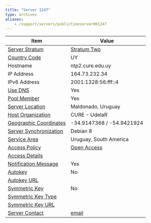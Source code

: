 ```yaml
---
title: "Server 1247"
type: archives
aliases:
    - /support/servers/publictimeserver001247
---
```


| Item | Value |
| ----- | ----- |
| [Server Stratum](/support/servers/serverstratum) | [Stratum Two](/support/servers/stratumtwotimeservers) |
| [Country Code](/support/servers/countrycode) | UY |
| Hostname |  ntp2.cure.edu.uy  |
| IP Address |  164.73.232.34  |
| IPv6 Address |  2001:1328:56:fff::4 |
| [Use DNS](/support/servers/usedns) | Yes |
| [Pool Member](/support/servers/poolmember) | Yes |
| [Server Location](/support/servers/serverlocation) |  Maldonado, Uruguay |
| [Host Organization](/support/servers/hostorganization) |  CURE - UdelaR |
| [ Geographic Coordinates](/support/servers/geographiccoordinates) | -34.9147368 / -54.9421924 |
| [Server Synchronization](/support/servers/serversynchronization) |  Debian 8 |
| [Service Area](/support/servers/servicearea) |  Uruguay, South America |
| [Access Policy](/support/servers/accesspolicy) | [Open Access](/support/servers/openaccess) |
| [Access Details](/support/servers/accessdetails) |  |
| [Notification Message](/support/servers/notificationmessage) | Yes |
| [Autokey](/support/servers/autokey) | No |
| [Autokey URL](/support/servers/autokeyurl) | |
| [Symmetric Key](/support/servers/symmetrickey) | No |
| [Symmetric Key Type](/support/servers/symmetrickeytype) | |
| [Symmetric Key URL](/support/servers/symmetrickeyurl) | |
| [Server Contact](/support/servers/servercontact) | [email](mailto:soporte@cure.edu.uy) |